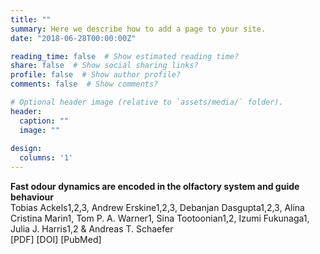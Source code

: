 ```yaml
---
title: ""
summary: Here we describe how to add a page to your site.
date: "2018-06-28T00:00:00Z"

reading_time: false  # Show estimated reading time?
share: false  # Show social sharing links?
profile: false  # Show author profile?
comments: false  # Show comments?

# Optional header image (relative to `assets/media/` folder).
header:
  caption: ""
  image: ""
  
design:
  columns: '1' 
---
```


**Fast odour dynamics are encoded in the olfactory system and guide behaviour**  
Tobias Ackels1,2,3, Andrew Erskine1,2,3, Debanjan Dasgupta1,2,3, Alina Cristina Marin1, Tom P. A. Warner1, Sina Tootoonian1,2, Izumi Fukunaga1, Julia J. Harris1,2 & Andreas T. Schaefer  
[PDF] [DOI] [PubMed]
